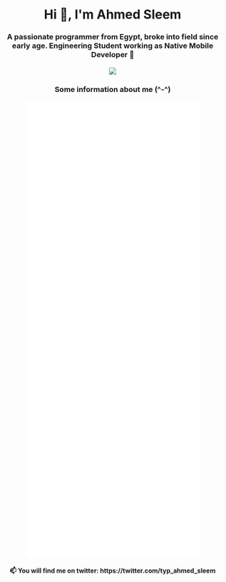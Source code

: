 <h1 align="center">Hi 👋, I'm Ahmed Sleem</h1>
<h3 align="center">A passionate programmer from Egypt, broke into field since early age.
Engineering Student working as Native Mobile Developer 🌱</h3>

<!--<p align="center">&nbsp;<img align="center" src="https://github-readme-stats.vercel.app/api?username=typ-ahmedsleem&show_icons=true&locale=en" alt="typ-ahmedsleem" /></p> -->
<p align="center"><img align="center" src="https://github-readme-streak-stats.herokuapp.com?user=typ-AhmedSleem&theme=radical&date_format=j%20M%5B%20Y%5D&mode=weekly&card_width=500)](https://git.io/streak-stats"/></p>

<h3 align="center">Some information about me (^-^) </h3>
<p align="center"> <img align="center" src="https://github.com/typ-AhmedSleem/typ-AhmedSleem/blob/main/github-metrics.svg" /> </p>

<!---
typ-AhmedSleem/typ-AhmedSleem is a ✨ special ✨ repository because its `README.md` (this file) appears on your GitHub profile.
You can click the Preview link to take a look at your changes.
--->

<h4 align="center">📫 You will find me on twitter: https://twitter.com/typ_ahmed_sleem</h4>
